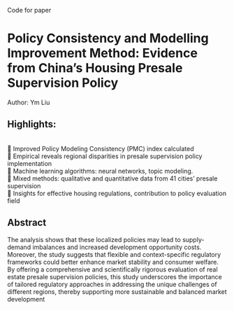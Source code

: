 Code for paper
# Policy Consistency and Modelling Improvement Method: Evidence from China’s Housing Presale Supervision Policy
Author: Ym Liu
## Highlights:
<br> 	Improved Policy Modeling Consistency (PMC) index calculated
<br> 	Empirical reveals regional disparities in presale supervision policy implementation
<br> 	Machine learning algorithms: neural networks, topic modeling.
<br> 	Mixed methods: qualitative and quantitative data from 41 cities’ presale supervision
<br> 	Insights for effective housing regulations, contribution to policy evaluation field

## Abstract
The analysis shows that these localized policies may lead to supply-demand imbalances and increased development opportunity costs. Moreover, the study suggests that flexible and context-specific regulatory frameworks could better enhance market stability and consumer welfare. By offering a comprehensive and scientifically rigorous evaluation of real estate presale supervision policies, this study underscores the importance of tailored regulatory approaches in addressing the unique challenges of different regions, thereby supporting more sustainable and balanced market development
